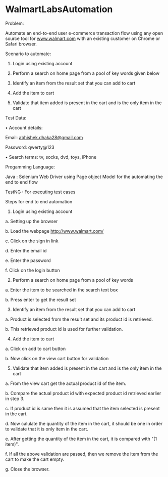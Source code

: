 # WalmartLabsAutomation
Problem:

Automate an end-to-end user e-commerce transaction flow using any open source tool for www.walmart.com with an existing customer 
on Chrome or Safari browser.

Scenario to automate:

1. Login using existing account

2. Perform a search on home page from a pool of key words given below

3. Identify an item from the result set that you can add to cart

4. Add the item to cart

5. Validate that item added is present in the cart and is the only item in the cart



Test Data:

• Account details: 
  
  Email: abhishek.dhaka28@gmail.com
  
  Password: qwerty@123
  
• Search terms: tv, socks, dvd, toys, iPhone



Progamming Language:

Java : Selenium Web Driver using Page object Model for the automating the end to end flow

TestNG : For executing test cases


Steps for end to end automation
1. Login using existing account

  a. Setting up the browser
  
  b. Load the webpage http://www.walmart.com/
  
  c. Click on the sign in link
  
  d. Enter the email id
  
  e. Enter the password
  
  f. Click on the login button
  

2. Perform a search on home page from a pool of key words

  a. Enter the item to be searched in the search text box
  
  b. Press enter to get the result set
  
3. Identify an item from the result set that you can add to cart

  a. Product is selected from the result set and its product id is retrieved.
  
  b. This retrieved product id is used for further validation.
  
4. Add the item to cart

  a. Click on add to cart button
  
  b. Now click on the view cart button for validation
  
5. Validate that item added is present in the cart and is the only item in the cart

  a. From the view cart get the actual product id of the item.
  
  b. Compare the actual product id with expected product id retrieved earlier in step 3.
  
  c. If product id is same then it is assumed that the item selected is present in the cart.
  
  d. Now calulate the quantity of the item in the cart, it should be one in order to validate that it is only item in the cart.
  
  e. After getting the quantity of the item in the cart, it is compared with "(1 item)".
  
  f. If all the above validation are passed, then we remove the item from the cart to make the cart empty.
  
  g. Close the browser.
  

